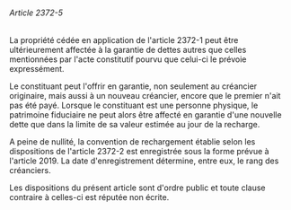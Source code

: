 ###### Article 2372-5

La propriété cédée en application de l'article 2372-1 peut être ultérieurement affectée à la garantie de dettes autres que celles mentionnées par l'acte constitutif pourvu que celui-ci le prévoie expressément.

Le constituant peut l'offrir en garantie, non seulement au créancier originaire, mais aussi à un nouveau créancier, encore que le premier n'ait pas été payé. Lorsque le constituant est une personne physique, le patrimoine fiduciaire ne peut alors être affecté en garantie d'une nouvelle dette que dans la limite de sa valeur estimée au jour de la recharge.

A peine de nullité, la convention de rechargement établie selon les dispositions de l'article 2372-2 est enregistrée sous la forme prévue à l'article 2019. La date d'enregistrement détermine, entre eux, le rang des créanciers.

Les dispositions du présent article sont d'ordre public et toute clause contraire à celles-ci est réputée non écrite.

